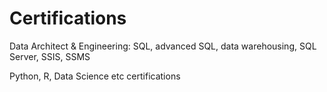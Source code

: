 # Certifications

Data Architect & Engineering: SQL, advanced SQL, data warehousing, SQL Server, SSIS, SSMS

Python, R, Data Science etc certifications
